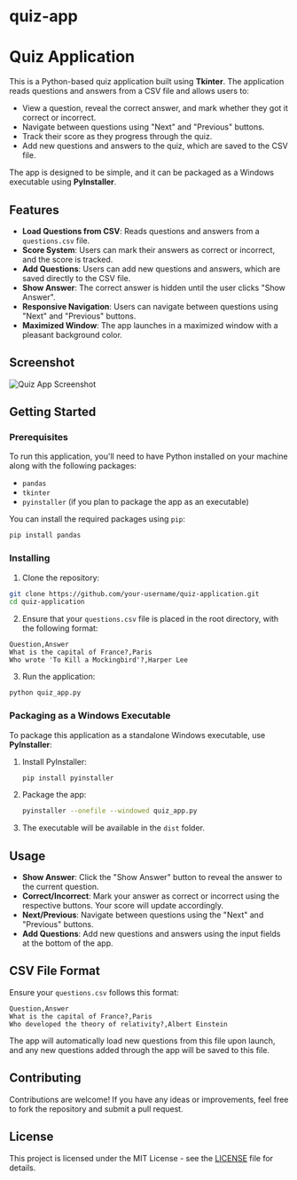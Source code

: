 # quiz-app

# Quiz Application

This is a Python-based quiz application built using **Tkinter**. The application reads questions and answers from a CSV file and allows users to:
- View a question, reveal the correct answer, and mark whether they got it correct or incorrect.
- Navigate between questions using "Next" and "Previous" buttons.
- Track their score as they progress through the quiz.
- Add new questions and answers to the quiz, which are saved to the CSV file.

The app is designed to be simple, and it can be packaged as a Windows executable using **PyInstaller**.

## Features

- **Load Questions from CSV**: Reads questions and answers from a `questions.csv` file.
- **Score System**: Users can mark their answers as correct or incorrect, and the score is tracked.
- **Add Questions**: Users can add new questions and answers, which are saved directly to the CSV file.
- **Show Answer**: The correct answer is hidden until the user clicks "Show Answer".
- **Responsive Navigation**: Users can navigate between questions using "Next" and "Previous" buttons.
- **Maximized Window**: The app launches in a maximized window with a pleasant background color.

## Screenshot

![Quiz App Screenshot](path_to_screenshot_image)

## Getting Started

### Prerequisites

To run this application, you'll need to have Python installed on your machine along with the following packages:
- `pandas`
- `tkinter`
- `pyinstaller` (if you plan to package the app as an executable)

You can install the required packages using `pip`:

```bash
pip install pandas
```

### Installing

1. Clone the repository:

```bash
git clone https://github.com/your-username/quiz-application.git
cd quiz-application
```

2. Ensure that your `questions.csv` file is placed in the root directory, with the following format:

```csv
Question,Answer
What is the capital of France?,Paris
Who wrote 'To Kill a Mockingbird'?,Harper Lee
```

3. Run the application:

```bash
python quiz_app.py
```

### Packaging as a Windows Executable

To package this application as a standalone Windows executable, use **PyInstaller**:

1. Install PyInstaller:

   ```bash
   pip install pyinstaller
   ```

2. Package the app:

   ```bash
   pyinstaller --onefile --windowed quiz_app.py
   ```

3. The executable will be available in the `dist` folder.

## Usage

- **Show Answer**: Click the "Show Answer" button to reveal the answer to the current question.
- **Correct/Incorrect**: Mark your answer as correct or incorrect using the respective buttons. Your score will update accordingly.
- **Next/Previous**: Navigate between questions using the "Next" and "Previous" buttons.
- **Add Questions**: Add new questions and answers using the input fields at the bottom of the app.

## CSV File Format

Ensure your `questions.csv` follows this format:

```csv
Question,Answer
What is the capital of France?,Paris
Who developed the theory of relativity?,Albert Einstein
```

The app will automatically load new questions from this file upon launch, and any new questions added through the app will be saved to this file.

## Contributing

Contributions are welcome! If you have any ideas or improvements, feel free to fork the repository and submit a pull request.

## License

This project is licensed under the MIT License - see the [LICENSE](LICENSE) file for details.
